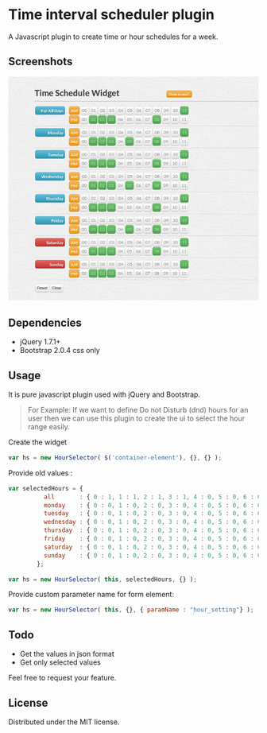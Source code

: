 # Time interval scheduler plugin

A Javascript plugin to create time or hour schedules for a week.


## Screenshots
![alt text](https://raw.githubusercontent.com/Amitesh/Time-interval-scheduler/master/img/screenshot.jpg "Hour Selector widget")


## Dependencies

* jQuery 1.7.1+
* Bootstrap 2.0.4 css only

## Usage

It is pure javascript plugin used with jQuery and Bootstrap.


> For Example: If we want to define Do not Disturb (dnd) hours for an user then we can use this plugin to create the ui to select the hour range easily.

Create the widget
```javascript
var hs = new HourSelector( $('container-element'), {}, {} );
```

Provide old values :
```javascript
var selectedHours = {
          all       : { 0 : 1, 1 : 1, 2 : 1, 3 : 1, 4 : 0, 5 : 0, 6 : 0, 7 : 0, 8 : 0, 9 : 0, 10 : 0, 11 : 0, 12 : 0, 13 : 0, 14 : 0, 15 : 0, 16 : 0, 17 : 0, 18 : 0, 19 : 0, 20 : 0, 21 : 0, 22 : 0, 23 : 0 },
          monday    : { 0 : 0, 1 : 0, 2 : 0, 3 : 0, 4 : 0, 5 : 0, 6 : 0, 7 : 0, 8 : 0, 9 : 0, 10 : 0, 11 : 0, 12 : 0, 13 : 0, 14 : 0, 15 : 0, 16 : 0, 17 : 0, 18 : 0, 19 : 0, 20 : 0, 21 : 0, 22 : 0, 23 : 0 },
          tuesday   : { 0 : 0, 1 : 0, 2 : 0, 3 : 0, 4 : 0, 5 : 0, 6 : 0, 7 : 0, 8 : 0, 9 : 0, 10 : 0, 11 : 0, 12 : 0, 13 : 0, 14 : 0, 15 : 0, 16 : 0, 17 : 0, 18 : 0, 19 : 0, 20 : 0, 21 : 0, 22 : 0, 23 : 0 },
          wednesday : { 0 : 0, 1 : 0, 2 : 0, 3 : 0, 4 : 0, 5 : 0, 6 : 0, 7 : 0, 8 : 0, 9 : 0, 10 : 0, 11 : 0, 12 : 0, 13 : 0, 14 : 0, 15 : 0, 16 : 0, 17 : 0, 18 : 0, 19 : 0, 20 : 0, 21 : 0, 22 : 0, 23 : 0 },
          thursday  : { 0 : 0, 1 : 0, 2 : 0, 3 : 0, 4 : 0, 5 : 0, 6 : 0, 7 : 0, 8 : 0, 9 : 0, 10 : 0, 11 : 0, 12 : 0, 13 : 0, 14 : 0, 15 : 0, 16 : 0, 17 : 0, 18 : 0, 19 : 0, 20 : 0, 21 : 0, 22 : 0, 23 : 0 },
          friday    : { 0 : 0, 1 : 0, 2 : 0, 3 : 0, 4 : 0, 5 : 0, 6 : 0, 7 : 0, 8 : 0, 9 : 0, 10 : 0, 11 : 0, 12 : 0, 13 : 0, 14 : 0, 15 : 0, 16 : 0, 17 : 0, 18 : 0, 19 : 0, 20 : 0, 21 : 0, 22 : 0, 23 : 0 },
          saturday  : { 0 : 0, 1 : 0, 2 : 0, 3 : 0, 4 : 0, 5 : 0, 6 : 0, 7 : 0, 8 : 0, 9 : 0, 10 : 0, 11 : 0, 12 : 0, 13 : 0, 14 : 0, 15 : 0, 16 : 0, 17 : 0, 18 : 0, 19 : 0, 20 : 0, 21 : 0, 22 : 0, 23 : 0 },
          sunday    : { 0 : 0, 1 : 0, 2 : 0, 3 : 0, 4 : 0, 5 : 0, 6 : 0, 7 : 0, 8 : 0, 9 : 0, 10 : 0, 11 : 0, 12 : 0, 13 : 0, 14 : 0, 15 : 0, 16 : 0, 17 : 0, 18 : 0, 19 : 0, 20 : 0, 21 : 0, 22 : 0, 23 : 0 }
        };
```
```javascript
var hs = new HourSelector( this, selectedHours, {} ); 
```


Provide custom parameter name for form element:
```javascript
var hs = new HourSelector( this, {}, { paramName : "hour_setting"} ); 
```

## Todo
* Get the values in json format
* Get only selected values

Feel free to request your feature.

## License

Distributed under the MIT license.
